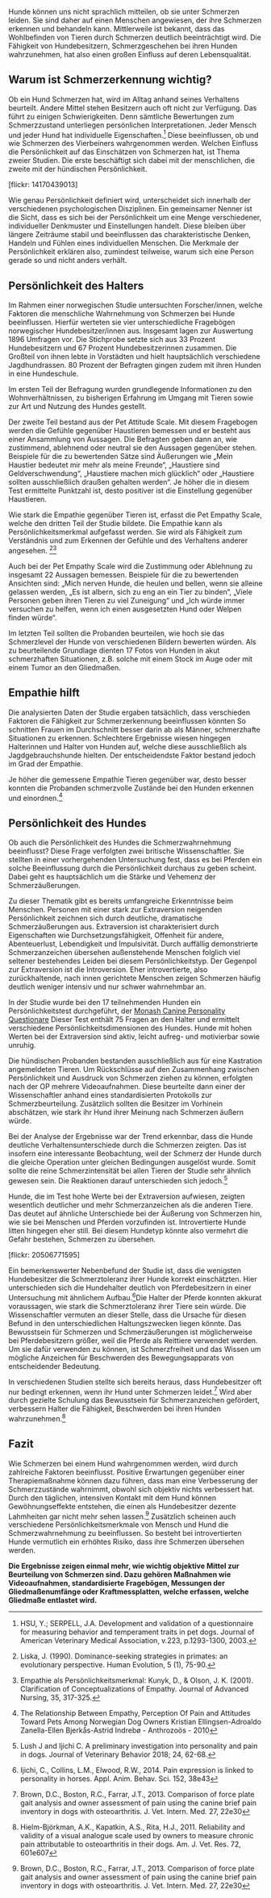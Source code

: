 Hunde können uns nicht sprachlich mitteilen, ob sie unter Schmerzen leiden. Sie sind daher auf einen Menschen angewiesen, der ihre Schmerzen erkennen und behandeln kann. Mittlerweile ist bekannt, dass das Wohlbefinden von Tieren durch Schmerzen deutlich beeinträchtigt wird. Die Fähigkeit von Hundebesitzern, Schmerzgeschehen bei ihren Hunden wahrzunehmen, hat also einen großen Einfluss auf deren Lebensqualität.

## Warum ist Schmerzerkennung wichtig?

Ob ein Hund Schmerzen hat, wird im Alltag anhand seines Verhaltens beurteilt. Andere Mittel stehen Besitzern auch oft nicht zur Verfügung. Das führt zu einigen Schwierigkeiten. Denn sämtliche Bewertungen zum Schmerzzustand unterliegen persönlichen Interpretationen. Jeder Mensch und jeder Hund hat individuelle Eigenschaften.[^A] Diese beeinflussen, ob und wie Schmerzen des Vierbeiners wahrgenommen werden. Welchen Einfluss die Persönlichkeit auf das Einschätzen von Schmerzen hat, ist Thema zweier Studien. Die erste beschäftigt sich dabei mit der menschlichen, die zweite mit der hündischen Persönlichkeit.

[flickr: 14170439013]

Wie genau Persönlichkeit definiert wird, unterscheidet sich innerhalb der verschiedenen psychologischen Disziplinen. Ein gemeinsamer Nenner ist die Sicht, dass es sich bei der Persönlichkeit um eine Menge verschiedener, individueller Denkmuster und Einstellungen handelt. Diese bleiben über längere Zeiträume stabil und beeinflussen das charakteristische Denken, Handeln und Fühlen eines individuellen Menschen. Die Merkmale der Persönlichkeit erklären also, zumindest teilweise, warum sich eine Person gerade so und nicht anders verhält.

## Persönlichkeit des Halters

Im Rahmen einer norwegischen Studie untersuchten Forscher/innen, welche Faktoren die menschliche Wahrnehmung von Schmerzen bei Hunde beeinflussen. Hierfür werteten sie vier unterschiedliche Fragebögen norwegischer Hundebesitzer/innen aus. Insgesamt lagen zur Auswertung  1896 Umfragen vor. Die Stichprobe setzte sich aus 33 Prozent Hundebesitzern und 67 Prozent Hundebesitzerinnen zusammen. Die Großteil von ihnen lebte in Vorstädten und hielt hauptsächlich verschiedene Jagdhundrassen. 80 Prozent der Befragten gingen zudem mit ihren Hunden in eine Hundeschule.

Im ersten Teil der Befragung wurden grundlegende Informationen zu den Wohnverhältnissen, zu bisherigen Erfahrung im Umgang mit Tieren sowie zur Art und Nutzung des Hundes gestellt.

Der zweite Teil bestand aus der Pet Attitude Scale. Mit diesem Fragebogen werden die Gefühle gegenüber Haustieren bemessen und er besteht aus einer Ansammlung von Aussagen. Die Befragten geben dann an, wie zustimmend, ablehnend oder neutral sie den Aussagen gegenüber stehen. Beispiele für die zu bewertenden Sätze sind Äußerungen wie „Mein Haustier bedeutet mir mehr als meine Freunde“, „Haustiere sind Geldverschwendung“, „Haustiere machen mich glücklich“ oder „Haustiere sollten ausschließlich draußen gehalten werden“. Je höher die in diesem Test ermittelte Punktzahl ist, desto positiver ist die Einstellung gegenüber Haustieren.

Wie stark die Empathie gegenüber Tieren ist, erfasst die Pet Empathy Scale, welche den dritten Teil der Studie bildete. Die Empathie kann als Persönlichkeitsmerkmal aufgefasst werden. Sie wird als Fähigkeit zum Verständnis und zum Erkennen der Gefühle und des Verhaltens anderer angesehen. [^B][^C] 

Auch bei der Pet Empathy Scale wird die Zustimmung oder Ablehnung zu insgesamt 22 Aussagen bemessen. Beispiele für die zu bewertenden Ansichten sind: „Mich nerven Hunde, die heulen und bellen, wenn sie alleine gelassen werden, „Es ist albern, sich zu eng an ein Tier zu binden“, „Viele Personen geben ihren Tieren zu viel Zuneigung“ und „Ich würde immer versuchen zu helfen, wenn ich einen ausgesetzten Hund oder Welpen finden würde“. 

Im letzten Teil sollten die Probanden beurteilen, wie hoch sie das Schmerzlevel der Hunde von verschiedenen Bildern bewerten würden. Als zu beurteilende Grundlage dienten 17 Fotos von Hunden in akut schmerzhaften Situationen, z.B. solche mit einem Stock im Auge oder mit einem Tumor an den Gliedmaßen.

## Empathie hilft

Die analysierten Daten der Studie ergaben tatsächlich, dass verschieden Faktoren die Fähigkeit zur Schmerzerkennung beeinflussen könnten So schnitten Frauen im Durchschnitt besser darin ab als Männer, schmerzhafte Situationen zu erkennen. Schlechtere Ergebnisse wiesen hingegen Halterinnen und Halter von Hunden auf, welche diese ausschließlich als Jagdgebrauchshunde hielten. Der entscheidendste Faktor bestand jedoch im Grad der Empathie. 

Je höher die gemessene Empathie Tieren gegenüber war, desto besser konnten die Probanden schmerzvolle Zustände bei den Hunden erkennen und einordnen.[^D]


## Persönlichkeit des Hundes

Ob auch die Persönlichkeit des Hundes die Schmerzwahrnehmung beeinflusst? Diese Frage verfolgten zwei britische Wissenschaftler. Sie stellten in einer vorhergehenden Untersuchung fest, dass es bei Pferden ein solche Beeinflussung durch die Persönlichkeit durchaus zu geben scheint. Dabei geht es hauptsächlich um die Stärke und Vehemenz der Schmerzäußerungen. 

Zu dieser Thematik gibt es bereits umfangreiche Erkenntnisse beim Menschen. Personen mit einer stark zur Extraversion neigenden Persönlichkeit zeichnen sich durch deutliche, dramatische Schmerzäußerungen aus. Extraversion ist charakterisiert durch Eigenschaften wie Durchsetzungsfähigkeit, Offenheit für andere, Abenteuerlust, Lebendigkeit und Impulsivität. Durch auffällig demonstrierte Schmerzanzeichen übersehen außenstehende Menschen folglich viel seltener bestehendes Leiden bei diesem Persönlichkeitstyp. Der Gegenpol zur Extraversion ist die Introversion. Eher introvertierte, also zurückhaltende, nach innen gerichtete Menschen zeigen Schmerzen häufig deutlich weniger intensiv und nur schwer wahrnehmbar an.

In der Studie wurde bei den 17 teilnehmenden Hunden ein Persönlichkeitstest durchgeführt, der [Monash Canine Personality Questionare](https://gosling.psy.utexas.edu/wp-content/uploads/2014/10/DPQ-forms-and-scoring-keys.pdf) Dieser Test enthält 75 Fragen an den Halter und ermittelt verschiedene Persönlichkeitsdimensionen des Hundes. Hunde mit hohen Werten bei der Extraversion sind aktiv, leicht aufreg- und motivierbar sowie unruhig. 

Die hündischen Probanden bestanden ausschließlich aus für eine Kastration angemeldeten Tieren. Um Rückschlüsse auf den Zusammenhang zwischen Persönlichkeit und Ausdruck von Schmerzen ziehen zu können, erfolgten nach der OP mehrere Videoaufnahmen. Diese beurteilte dann einer der Wissenschaftler anhand eines standardisierten Protokolls zur Schmerzbeurteilung. Zusätzlich sollten die Besitzer im Vorhinein abschätzen, wie stark ihr Hund ihrer Meinung nach Schmerzen äußern würde. 

Bei der Analyse der Ergebnisse war der Trend erkennbar, dass die Hunde deutliche Verhaltensunterschiede durch die Schmerzen zeigten. Das ist insofern eine interessante Beobachtung, weil der Schmerz der Hunde durch die gleiche Operation unter gleichen Bedingungen ausgelöst wurde. Somit sollte die reine Schmerzintensität bei allen Tieren der Studie sehr ähnlich gewesen sein. Die Reaktionen darauf unterschieden sich jedoch.[^I]

Hunde, die im Test hohe Werte bei der Extraversion aufwiesen, zeigten wesentlich deutlicher und mehr Schmerzanzeichen als die anderen Tiere. Das deutet auf ähnliche Unterschiede bei der Äußerung von Schmerzen hin, wie sie bei Menschen und Pferden vorzufinden ist. Introvertierte Hunde litten hingegen eher still. Bei diesem Hundetyp könnte also vermehrt die Gefahr bestehen, Schmerzen zu übersehen.

[flickr: 20506771595]

Ein bemerkenswerter Nebenbefund der Studie ist, dass die wenigsten Hundebesitzer die Schmerztoleranz ihrer Hunde korrekt einschätzten. Hier unterschieden sich die Hundehalter deutlich von Pferdebesitzern in einer Untersuchung mit ähnlichem Aufbau.[^H]Die Halter der Pferde konnten akkurat voraussagen, wie stark die Schmerztoleranz ihrer Tiere sein würde. Die Wissenschaftler vermuten an dieser Stelle, dass die Ursache für diesen Befund in den unterschiedlichen Haltungszwecken liegen könnte. Das Bewusstsein für Schmerzen und Schmerzäußerungen ist möglicherweise bei Pferdebesitzern größer, weil die Pferde als Reittiere verwendet werden. Um sie dafür verwenden zu können, ist Schmerzfreiheit und das Wissen um mögliche Anzeichen für Beschwerden des Bewegungsapparats von entscheidender Bedeutung. 

In verschiedenen Studien stellte sich bereits heraus, dass Hundebesitzer oft nur bedingt erkennen, wenn ihr Hund unter Schmerzen leidet.[^E] Wird aber durch gezielte Schulung das Bewusstsein für Schmerzanzeichen gefördert, verbessern Halter die Fähigkeit, Beschwerden bei ihren Hunden wahrzunehmen.[^F]



## Fazit

Wie Schmerzen bei einem Hund wahrgenommen werden, wird durch zahlreiche Faktoren beeinflusst. Positive Erwartungen gegenüber einer Therapiemaßnahme können dazu führen, dass man eine Verbesserung der Schmerzzustände wahrnimmt, obwohl sich objektiv nichts verbessert hat. Durch den täglichen, intensiven Kontakt mit dem Hund können Gewöhnungseffekte entstehen, die einen als Hundebesitzer dezente Lahmheiten gar nicht mehr sehen lassen.[^E] Zusätzlich scheinen auch verschiedene Persönlichkeitsmerkmale von Mensch und Hund die Schmerzwahrnehmung zu beeinflussen. So besteht bei introvertierten Hunde vermutlich ein erhöhtes Risiko, dass ihre Schmerzen übersehen werden. 

**Die Ergebnisse zeigen einmal mehr, wie wichtig objektive Mittel zur Beurteilung von Schmerzen sind. Dazu gehören Maßnahmen wie Videoaufnahmen, standardisierte Fragebögen, Messungen der Gliedmaßenumfänge oder Kraftmessplatten, welche erfassen, welche Gliedmaße entlastet wird.** 

[^A]: HSU, Y.; SERPELL, J.A. Development and validation of a questionnaire for measuring behavior and temperament traits in pet dogs. Journal of American Veterinary Medical Association, v.223, p.1293-1300, 2003.

[^B]: Liska, J. (1990). Dominance-seeking strategies in primates: an evolutionary perspective. Human Evolution, 5 (1), 75-90. 


[^C]: Empathie als Persönlichkeitsmerkmal: Kunyk, D., & Olson, J. K. (2001). Clarification of Conceptualizations of Empathy. Journal of Advanced Nursing, 35, 317-325.


[^D]: The Relationship Between Empathy, Perception Of Pain and Attitudes Toward Pets Among Norwegian Dog Owners Kristian Ellingsen-Adroaldo Zanella-Ellen Bjerkås-Astrid Indrebø - Anthrozoös - 2010 

[^E]: Brown, D.C., Boston, R.C., Farrar, J.T., 2013. Comparison of force plate gait analysis and owner assessment of pain using the canine brief pain inventory in dogs with osteoarthritis. J. Vet. Intern. Med. 27, 22e30 

[^F]: Hielm-Björkman, A.K., Kapatkin, A.S., Rita, H.J., 2011. Reliability and validity of a visual analogue scale used by owners to measure chronic pain attributable to osteoarthritis in their dogs. Am. J. Vet. Res. 72, 601e607 


[^H]: Ijichi, C., Collins, L.M., Elwood, R.W., 2014. Pain expression is linked to personality in horses. Appl. Anim. Behav. Sci. 152, 38e43 

[^I]: Lush J and Ijichi C. A preliminary investigation into personality and pain in dogs. Journal of Veterinary Behavior 2018; 24, 62-68.
